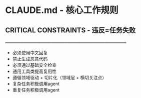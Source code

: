 # CLAUDE.md - 核心工作规则

## CRITICAL CONSTRAINTS - 违反=任务失败
═══════════════════════════════════════
- 必须使用中文回复
- 禁止生成恶意代码
- 必须通过基础安全检查
- 通用工具类提高复用性
- 遵循领域驱动 + 切片化（领域层 + 横切关注点）
- 复杂任务积极调用agent
- 重复任务积极调用agent